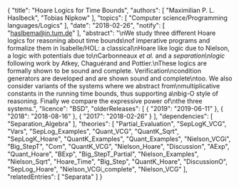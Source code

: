 {
    "title": "Hoare Logics for Time Bounds",
    "authors": [
        "Maximilian P. L. Haslbeck",
        "Tobias Nipkow"
    ],
    "topics": [
        "Computer science/Programming languages/Logics"
    ],
    "date": "2018-02-26",
    "notify": [
        "haslbema@in.tum.de"
    ],
    "abstract": "\nWe study three different Hoare logics for reasoning about time bounds\nof imperative programs and formalize them in Isabelle/HOL: a classical\nHoare like logic due to Nielson, a logic with potentials due to\nCarbonneaux <i>et al.</i> and a <i>separation\nlogic</i> following work by Atkey, Chaguérand and Pottier.\nThese logics are formally shown to be sound and complete. Verification\ncondition generators are developed and are shown sound and complete\ntoo.  We also consider variants of the systems where we abstract from\nmultiplicative constants in the running time bounds, thus supporting a\nbig-O style of reasoning.  Finally we compare the expressive power of\nthe three systems.",
    "licence": "BSD",
    "olderReleases": [
        {
            "2019": "2019-06-11"
        },
        {
            "2018": "2018-08-16"
        },
        {
            "2017": "2018-02-26"
        }
    ],
    "dependencies": [
        "Separation_Algebra"
    ],
    "theories": [
        "Partial_Evaluation",
        "SepLogK_VCG",
        "Vars",
        "SepLog_Examples",
        "Quant_VCG",
        "QuantK_Sqrt",
        "SepLogK_Hoare",
        "QuantK_Examples",
        "Quant_Examples",
        "Nielson_VCGi",
        "Big_StepT",
        "Com",
        "QuantK_VCG",
        "Nielson_Hoare",
        "Discussion",
        "AExp",
        "Quant_Hoare",
        "BExp",
        "Big_StepT_Partial",
        "Nielson_Examples",
        "Nielson_Sqrt",
        "Hoare_Time",
        "Big_Step",
        "QuantK_Hoare",
        "DiscussionO",
        "SepLog_Hoare",
        "Nielson_VCGi_complete",
        "Nielson_VCG"
    ],
    "relatedEntries": [
        "Separata"
    ]
}